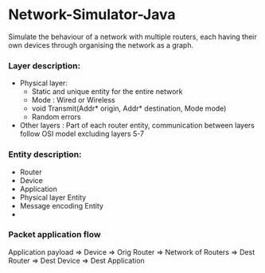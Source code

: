 # Network-Simulator-Java

Simulate the behaviour of a network with multiple routers, each having their own devices through organising the network as a graph.

### Layer description:
* Physical layer:
    * Static and unique entity for the entire network
    * Mode : Wired or Wireless
    * void Transmit(Addr* origin, Addr* destination, Mode mode)
    * Random errors
* Other layers : Part of each router entity, communication between layers follow OSI model excluding layers 5-7

### Entity description:
* Router
* Device
* Application
* Physical layer Entity
* Message encoding Entity
* 

### Packet application flow

Application payload => Device => Orig Router => Network of Routers => Dest Router => Dest Device => Dest Application





